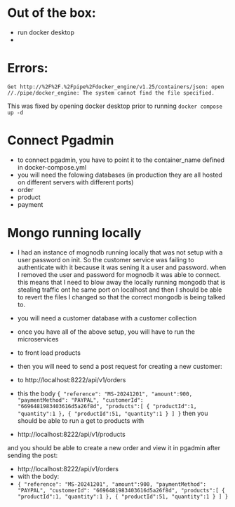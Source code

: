 # Out of the box:
- run docker desktop
- 



# Errors:

`Get http://%2F%2F.%2Fpipe%2Fdocker_engine/v1.25/containers/json: open
//./pipe/docker_engine: The system cannot find the file specified.
`

This was fixed by opening docker desktop prior to running
`docker compose up -d`

# Connect Pgadmin
- to connect pgadmin, you have to point it to the container_name defined in docker-compose.yml
- you will need the folowing databases (in production they are all hosted on different servers with different ports)
- order
- product
- payment

# Mongo running locally
- I had an instance of mognodb running locally that was not setup with a user password on init. 
So the customer service was failing to authenticate with it because it was sening it a user and password.
when I removed the user and password for mognodb it was able to connect.
this means that I need to blow away the locally running mongodb that is stealing traffic ont he same port on localhost
and then I should be able to revert the files I changed so that the correct mongodb is being talked to. 
- you will need a customer database with a customer collection

- once you have all of the above setup, you will have to run the microservices
- to front load products
- then you will need to send a post request for creating a new customer:
- to http://localhost:8222/api/v1/orders
- this the body
`{
"reference": "MS-20241201",
"amount":900,
"paymentMethod": "PAYPAL",
"customerId": "6696481983403616d5a26f8d",
"products":[
{
"productId":1,
"quantity":1
},
{
"productId":51,
"quantity":1
}
]
}`
then you should be able to run a get to products with
- http://localhost:8222/api/v1/products

and you should be able to create a new order and view it in pgadmin after sending the post:
- http://localhost:8222/api/v1/orders
- with the body:
- `{
  "reference": "MS-20241201",
  "amount":900,
  "paymentMethod": "PAYPAL",
  "customerId": "6696481983403616d5a26f8d",
  "products":[
  {
  "productId":1,
  "quantity":1
  },
  {
  "productId":51,
  "quantity":1
  }
  ]
  }`
